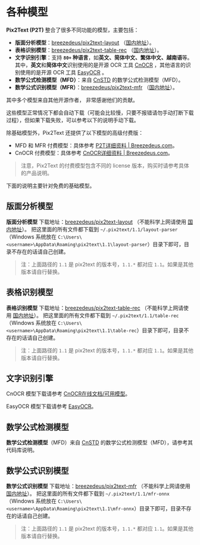 # 各种模型

**Pix2Text (P2T)** 整合了很多不同功能的模型，主要包括：

- **版面分析模型**：[breezedeus/pix2text-layout](https://huggingface.co/breezedeus/pix2text-layout) （[国内地址](https://hf-mirror.com/breezedeus/pix2text-layout)）。
- **表格识别模型**：[breezedeus/pix2text-table-rec](https://huggingface.co/breezedeus/pix2text-table-rec) （[国内地址](https://hf-mirror.com/breezedeus/pix2text-table-rec)）。
- **文字识别引擎**：支持 **`80+` 种语言**，如**英文、简体中文、繁体中文、越南语**等。其中，**英文**和**简体中文**识别使用的是开源 OCR 工具 [CnOCR](https://github.com/breezedeus/cnocr) ，其他语言的识别使用的是开源 OCR 工具 [EasyOCR](https://github.com/JaidedAI/EasyOCR) 。
- **数学公式检测模型（MFD）**：来自 [CnSTD](https://github.com/breezedeus/cnstd) 的数学公式检测模型（MFD）。
- **数学公式识别模型（MFR）**：[breezedeus/pix2text-mfr](https://huggingface.co/breezedeus/pix2text-mfr) （[国内地址](https://hf-mirror.com/breezedeus/pix2text-mfr)）。

其中多个模型来自其他开源作者， 非常感谢他们的贡献。

这些模型正常情况下都会自动下载（可能会比较慢，只要不报错请勿手动打断下载过程），但如果下载失败，可以参考以下的说明手动下载。

除基础模型外，Pix2Text 还提供了以下模型的高级付费版：
- MFD 和 MFR 付费模型：具体参考 [P2T详细资料 | Breezedeus.com](https://www.breezedeus.com/article/pix2text_cn)。
- CnOCR 付费模型：具体参考 [CnOCR详细资料 | Breezedeus.com](https://www.breezedeus.com/article/cnocr)。

> 注意，Pix2Text 的付费模型包含不同的 license 版本，购买时请参考具体的产品说明。

下面的说明主要针对免费的基础模型。

## 版面分析模型
**版面分析模型** 下载地址：[breezedeus/pix2text-layout](https://huggingface.co/breezedeus/pix2text-layout) （不能科学上网请使用 [国内地址](https://hf-mirror.com/breezedeus/pix2text-layout)）。
把这里面的所有文件都下载到 `~/.pix2text/1.1/layout-parser` （Windows 系统放在 `C:\Users\<username>\AppData\Roaming\pix2text\1.1\layout-parser`）目录下即可，目录不存在的话请自己创建。

> 注：上面路径的 `1.1` 是 pix2text 的版本号，`1.1.*` 都对应 `1.1`。如果是其他版本请自行替换。

## 表格识别模型
**表格识别模型** 下载地址：[breezedeus/pix2text-table-rec](https://huggingface.co/breezedeus/pix2text-table-rec) （不能科学上网请使用 [国内地址](https://hf-mirror.com/breezedeus/pix2text-table-rec)）。
把这里面的所有文件都下载到 `~/.pix2text/1.1/table-rec` （Windows 系统放在 `C:\Users\<username>\AppData\Roaming\pix2text\1.1\table-rec`）目录下即可，目录不存在的话请自己创建。

> 注：上面路径的 `1.1` 是 pix2text 的版本号，`1.1.*` 都对应 `1.1`。如果是其他版本请自行替换。

## 文字识别引擎
CnOCR 模型下载请参考 [CnOCR在线文档/可用模型](https://cnocr.readthedocs.io/zh/latest/models/)。


EasyOCR 模型下载请参考 [EasyOCR](https://github.com/JaidedAI/EasyOCR)。

## 数学公式检测模型
**数学公式检测模型**（MFD）来自 [CnSTD](https://github.com/breezedeus/cnstd) 的数学公式检测模型（MFD），请参考其代码库说明。


## 数学公式识别模型
**数学公式识别模型** 下载地址：[breezedeus/pix2text-mfr](https://huggingface.co/breezedeus/pix2text-mfr) （不能科学上网请使用 [国内地址](https://hf-mirror.com/breezedeus/pix2text-mfr)）。
把这里面的所有文件都下载到 `~/.pix2text/1.1/mfr-onnx` （Windows 系统放在 `C:\Users\<username>\AppData\Roaming\pix2text\1.1\mfr-onnx`）目录下即可，目录不存在的话请自己创建。

> 注：上面路径的 `1.1` 是 pix2text 的版本号，`1.1.*` 都对应 `1.1`。如果是其他版本请自行替换。
